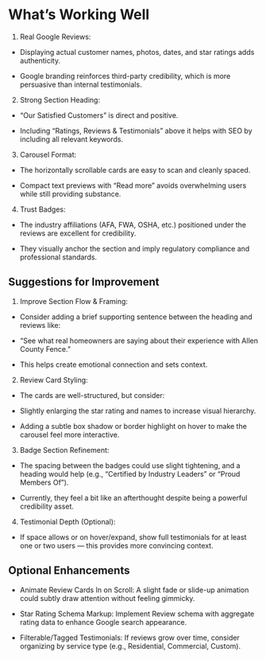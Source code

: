 # What’s Working Well

1. Real Google Reviews:

- Displaying actual customer names, photos, dates, and star ratings adds authenticity.

- Google branding reinforces third-party credibility, which is more persuasive than internal testimonials.

2. Strong Section Heading:

- “Our Satisfied Customers” is direct and positive.

- Including “Ratings, Reviews & Testimonials” above it helps with SEO by including all relevant keywords.

3. Carousel Format:

- The horizontally scrollable cards are easy to scan and cleanly spaced.

- Compact text previews with “Read more” avoids overwhelming users while still providing substance.

4. Trust Badges:

- The industry affiliations (AFA, FWA, OSHA, etc.) positioned under the reviews are excellent for credibility.

- They visually anchor the section and imply regulatory compliance and professional standards.

## Suggestions for Improvement

1. Improve Section Flow & Framing:

- Consider adding a brief supporting sentence between the heading and reviews like:

- “See what real homeowners are saying about their experience with Allen County Fence.”

- This helps create emotional connection and sets context.

2. Review Card Styling:

- The cards are well-structured, but consider:

- Slightly enlarging the star rating and names to increase visual hierarchy.

- Adding a subtle box shadow or border highlight on hover to make the carousel feel more interactive.

3. Badge Section Refinement:

- The spacing between the badges could use slight tightening, and a heading would help (e.g., “Certified by Industry Leaders” or “Proud Members Of”).

- Currently, they feel a bit like an afterthought despite being a powerful credibility asset.

4. Testimonial Depth (Optional):

- If space allows or on hover/expand, show full testimonials for at least one or two users — this provides more convincing context.

## Optional Enhancements

- Animate Review Cards In on Scroll: A slight fade or slide-up animation could subtly draw attention without feeling gimmicky.

- Star Rating Schema Markup: Implement Review schema with aggregate rating data to enhance Google search appearance.

- Filterable/Tagged Testimonials: If reviews grow over time, consider organizing by service type (e.g., Residential, Commercial, Custom).
